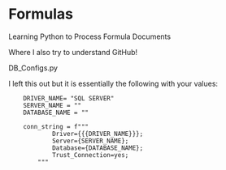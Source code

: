 # Formulas
Learning Python to Process Formula Documents


Where I also try to understand GitHub!



DB_Configs.py

I left this out but it is essentially the following with your values:

        DRIVER_NAME= "SQL SERVER"
        SERVER_NAME = ""
        DATABASE_NAME = ""

        conn_string = f"""
                Driver={{{DRIVER_NAME}}};
                Server={SERVER_NAME};
                Database={DATABASE_NAME};
                Trust_Connection=yes;
            """
